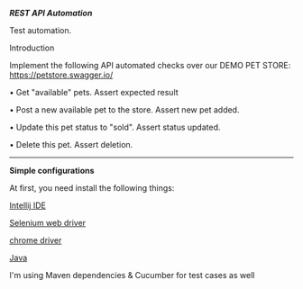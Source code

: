 ***REST API Automation***

Test automation.

Introduction

Implement the following API automated checks over our DEMO PET STORE: https://petstore.swagger.io/

• Get "available" pets. Assert expected result

• Post a new available pet to the store. Assert new pet added.

• Update this pet status to "sold". Assert status updated.

• Delete this pet. Assert deletion.

***

**Simple configurations**

At first, you need install the following things:

[Intellij IDE](https://www.jetbrains.com/es-es/idea/download/#section=linux)

[Selenium web driver](https://www.selenium.dev/downloads/)

[chrome driver](https://chromedriver.chromium.org/)

[Java](https://www.oracle.com/java/technologies/downloads/#java11)

I'm using Maven dependencies & Cucumber for test cases as well